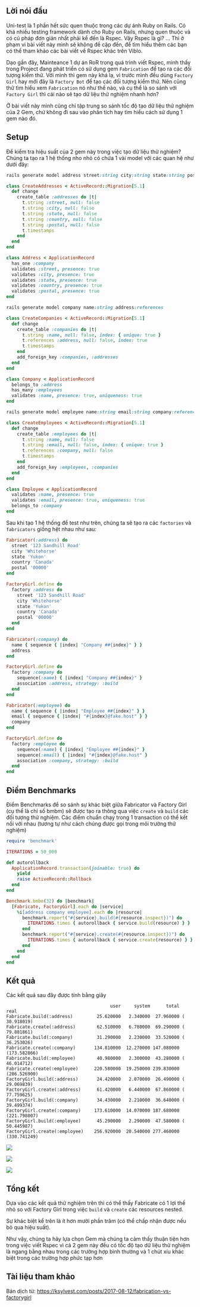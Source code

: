 ## Lời nói đầu
Uni-test là 1 phần hết sức quen thuộc trong các dự ánh Ruby on Rails.
Có khá nhiều testing framework dành cho Ruby on Rails, nhưng quen thuộc và có cú pháp đơn giản nhất phải kể đến là Rspec. Vậy Rspec là gì? ... Thì ở phạm vi bài viết này mình sẽ không đề cập đến, để tìm hiểu thêm các bạn có thể tham khảo các bài viết về Rspec khác trên Viblo.

Dạo gần đây, Mainteance 1 dự án RoR trong quá trình viết Rspec, mình thấy trong Project đang phát triển có sử dụng gem `Fabrication` để tạo ra các đối tượng kiểm thử. Với mình thì gem này khá lạ, vì trước mình đều dùng `Factory Girl` hay mới đây là `Factory Bot` để tạo các đối tượng kiểm thử. Nên cũng thử tìm hiểu xem `Fabrication` nó như thế nào, và cụ thể là so sánh với `Factory Girl`  thì cái nào sẽ tạo dữ liệu thử nghiệm nhanh hơn?

Ở bài viết này mình cũng chỉ tập trung so sánh tốc độ tạo dữ liệu thử nghiệm của 2 Gem, chứ không đi sau vào phân tích hay tìm hiểu cách sử dụng 1 gem nào đó.

## Setup
Để kiểm tra hiệu suất của 2 gem này trong việc tạo dữ liệu thử nghiệm? Chúng ta tạo ra 1 hệ thống nho nhỏ có chứa 1 vài model với các quan hệ như dưới đây:
```Ruby
rails generate model address street:string city:string state:string postal:string
```

```Ruby
class CreateAddresses < ActiveRecord::Migration[5.1]
  def change
    create_table :addresses do |t|
      t.string :street, null: false
      t.string :city, null: false
      t.string :state, null: false
      t.string :country, null: false
      t.string :postal, null: false
      t.timestamps
    end
  end
end
```

```Ruby
class Address < ApplicationRecord
  has_one :company
  validates :street, presence: true
  validates :city, presence: true
  validates :state, presence: true
  validates :country, presence: true
  validates :postal, presence: true
end
```

```Ruby
rails generate model company name:string address:references
```

```Ruby
class CreateCompanies < ActiveRecord::Migration[5.1]
  def change
    create_table :companies do |t|
      t.string :name, null: false, index: { unique: true }
      t.references :address, null: false, index: true
      t.timestamps
    end
    add_foreign_key :companies, :addresses
  end
end
```

```Ruby
class Company < ApplicationRecord
  belongs_to :address
  has_many :employees
  validates :name, presence: true, uniqueness: true
end
```

```Ruby
rails generate model employee name:string email:string company:references
```

```Ruby
class CreateEmployees < ActiveRecord::Migration[5.1]
  def change
    create_table :employees do |t|
      t.string :name, null: false
      t.string :email, null: false, index: { unique: true }
      t.references :company, null: false
      t.timestamps
    end
    add_foreign_key :employees, :companies
  end
end
```

```Ruby
class Employee < ApplicationRecord
  validates :name, presence: true
  validates :email, presence: true, uniqueness: true
  belongs_to :company
end
```

Sau khi tạo 1 hệ thống để test như trên, chúng ta sẽ tạo ra các `factories` và `fabricators` giống hệt nhau như sau:
```Ruby
Fabricator(:address) do
  street '123 Sandhill Road'
  city 'Whitehorse'
  state 'Yukon'
  country 'Canada'
  postal '00000'
end

FactoryGirl.define do
  factory :address do
    street '123 Sandhill Road'
    city 'Whitehorse'
    state 'Yukon'
    country 'Canada'
    postal '00000'
  end
end

Fabricator(:company) do
  name { sequence { |index| "Company ##{index}" } }
  address
end

FactoryGirl.define do
  factory :company do
    sequence(:name) { |index| "Company ##{index}" }
    association :address, strategy: :build
  end
end

Fabricator(:employee) do
  name { sequence { |index| "Employee ##{index}" } }
  email { sequence { |index| "#{index}@fake.host" } }
  company
end

FactoryGirl.define do
  factory :employee do
    sequence(:name) { |index| "Employee ##{index}" }
    sequence(:email) { |index| "#{index}@fake.host" }
    association :company, strategy: :build
  end
end
```

## Điểm Benchmarks
Điểm Benchmarks để so sánh sự khác biệt giữa Fabricator và Factory Girl (cụ thể là chỉ số bmbm) sẽ được tạo ra thông qua việc `create` và `build` các đối tượng thử nghiệm.
Các điểm chuẩn chạy trong 1 transaction có thể kết nối với nhau (tương tự như cách chúng được gọi trong môi trường thử nghiệm)

```Ruby
require 'benchmark'

ITERATIONS = 50_000

def autorollback
  ApplicationRecord.transaction(joinable: true) do
    yield
    raise ActiveRecord::Rollback
  end
end

Benchmark.bmbm(32) do |benchmark|
  [Fabricate, FactoryGirl].each do |service|
    %i[address company employee].each do |resource|
      benchmark.report("#{service}.build(#{resource.inspect})") do
        ITERATIONS.times { autorollback { service.build(resource) } }
      end
      benchmark.report("#{service}.create(#{resource.inspect})") do
        ITERATIONS.times { autorollback { service.create(resource) } }
      end
    end
  end
end
```

## Kết quả
Các kết quả sau đây được tính bằng giây

```
                                       user     system      total        real
Fabricate.build(:address)         25.620000   2.340000  27.960000 ( 30.918019)
Fabricate.create(:address)        62.510000   6.780000  69.290000 ( 79.881861)
Fabricate.build(:company)         31.290000   2.230000  33.520000 ( 36.253026)
Fabricate.create(:company)       134.810000  12.270000 147.080000 (173.582866)
Fabricate.build(:employee)        40.980000   2.300000  43.280000 ( 46.014712)
Fabricate.create(:employee)      220.580000  19.250000 239.830000 (286.526900)
FactoryGirl.build(:address)       24.420000   2.070000  26.490000 ( 29.069839)
FactoryGirl.create(:address)      61.420000   6.440000  67.860000 ( 77.759625)
FactoryGirl.build(:company)       34.430000   2.210000  36.640000 ( 39.499374)
FactoryGirl.create(:company)     173.610000  14.070000 187.680000 (221.798007)
FactoryGirl.build(:employee)      45.290000   2.290000  47.580000 ( 50.445987)
FactoryGirl.create(:employee)    256.920000  20.540000 277.460000 (330.741249)
```

![](https://images.viblo.asia/e3d365de-6e03-4c10-a6a2-186ac985bd42.png)

![](https://images.viblo.asia/c03cbc57-59a0-40a9-817c-1e1aa5fbf00a.png)

![](https://images.viblo.asia/7e7b5d19-63f8-4950-af1c-0197e262633d.png)

## Tổng kết
Dựa vào các kết quả thử nghiệm trên thì có thể thấy Fabricate có 1 lợi thế nhỏ so với Factory Girl trong việc `build` và `create` các resources nested.

Sự khác biệt kể trên là ít hơn mười phần trăm (có thể chấp nhận được nếu bỏ qua hiệu suất).

Như vậy, chúng ta hãy lựa chọn Gem mà chúng ta cảm thấy thuận tiện hơn trong việc viết Rspec vì cả 2 gem này đều có tốc độ tạo dữ liệu thử nghiệm là ngang bằng nhau trong các trường hợp bình thường và 1 chút xíu khác biệt trong các trường hợp phức tạp hơn

## Tài liệu tham khảo
Bản dịch từ: https://ksylvest.com/posts/2017-08-12/fabrication-vs-factorygirl